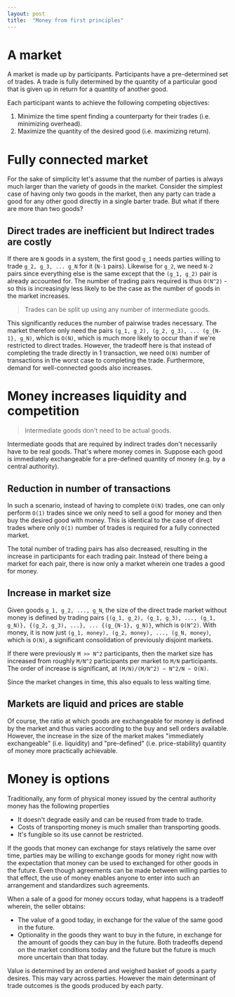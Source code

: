 ```yaml
---
layout: post
title:  "Money from first principles"
---
```


# A market 
A market is made up by participants. Participants have a pre-determined set of trades. A trade is fully determined by the quantity of a particular good that is given up in return for a quantity of another good.

Each participant wants to achieve the following competing objectives:
1. Minimize the time spent finding a counterparty for their trades (i.e. minimizing overhead).
2. Maximize the quantity of the desired good (i.e. maximizing return).

# Fully connected market
For the sake of simplicity let's assume that the number of parties is always much larger than the variety of goods in the market. Consider the simplest case of having only two goods in the market, then any party can trade a good for any other good directly in a single barter trade. But what if there are more than two goods? 

## Direct trades are inefficient but Indirect trades are costly
If there are `N` goods in a system, the first good `g_1` needs parties willing to trade `g_2, g_3, ... g_N` for it (`N-1` pairs). Likewise for `g_2`, we need `N-2` pairs since everything else is the same except that the `(g_1, g_2)` pair is already accounted for. The number of trading pairs required is thus `O(N^2)` - so this is increasingly less likely to be the case as the number of goods in the market increases. 

> Trades can be split up using any number of intermediate goods. 

This significantly reduces the number of pairwise trades necessary. The market therefore only need the pairs `(g_1, g_2), (g_2, g_3), ... (g_{N-1}, g_N)`, which is `O(N)`, which is much more likely to occur than if we're restricted to direct trades. However, the tradeoff here is that instead of completing the trade directly in 1 transaction, we need `O(N)` number of transactions in the worst case to completing the trade. Furthermore, demand for well-connected goods also increases. 

# Money increases liquidity and competition
> Intermediate goods don't need to be actual goods.

Intermediate goods that are required by indirect trades don't necessarily have to be real goods. That's where money comes in. Suppose each good is immediately exchangeable for a pre-defined quantity of money (e.g. by a central authority). 

## Reduction in number of transactions
In such a scenario, instead of having to complete `O(N)` trades, one can only perform `O(1)` trades since we only need to sell a good for money and then buy the desired good with money. This is identical to the case of direct trades where only `O(1)` number of trades is required for a fully connected market. 

The total number of trading pairs has also decreased, resulting in the increase in participants for each trading pair. Instead of there being a market for each pair, there is now only a market wherein one trades a good for money. 

## Increase in market size 
Given goods `g_1, g_2, ..., g_N`, the size of the direct trade market without money is defined by trading pairs `{(g_1, g_2), (g_1, g_3), ..., (g_1, g_N)}, {(g_2, g_3), ...}, ... {(g_{N-1}, g_N)}`,  which is `O(N^2)`. With money, it is now just `(g_1, money), (g_2, money), ..., (g_N, money)`, which is `O(N)`, a significant consolidation of previously disjoint markets. 

If there were previously `M >> N^2` participants, then the market size has increased from roughly `M/N^2` participants per market to `M/N`  participants. The order of increase is significant, at `(M/N)/(M/N^2) ~ N^2/N ~ O(N)`. 

Since the market changes in time, this also equals to less waiting time. 

## Markets are liquid and prices are stable 
Of course, the ratio at which goods are exchangeable for money is defined by the market and thus varies according to the buy and sell orders available. However, the increase in the size of the market makes "immediately exchangeable" (i.e. liquidity) and "pre-defined" (i.e. price-stability) quantity of money more practically achievable. 

# Money is options 
Traditionally, any form of physical money issued by the central authority money has the following properties
- It doesn't degrade easily and can be reused from trade to trade. 
- Costs of transporting money is much smaller than transporting goods. 
- It's fungible so its use cannot be restricted. 

If the goods that money can exchange for stays relatively the same over time, parties may be willing to exchange goods for money right now with the expectation that money can be used to exchanged for other goods in the future. Even though agreements can be made between willing parties to that effect, the use of money enables anyone to enter into such an arrangement and standardizes such agreements. 

When a sale of a good for money occurs today, what happens is a tradeoff wherein, the seller obtains:
- The value of a good today, in exchange for the value of the same good in the future.
- Optionality in the goods they want to buy in the future, in exchange for the amount of goods they can buy in the future. 
Both tradeoffs depend on the market conditions today and the future but the future is much more uncertain than that today.

Value is determined by an ordered and weighed basket of goods a party desires. This may vary across parties. However the main determinant of trade outcomes is the goods produced by each party. 

